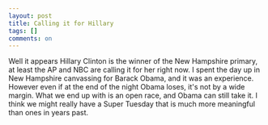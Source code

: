 ```yaml
---
layout: post
title: Calling it for Hillary
tags: []
comments: on
---
```

<p>Well it appears Hillary Clinton is the winner of the New Hampshire primary, at least the AP and NBC are calling it for her right now. I spent the day up in New Hampshire canvassing for Barack Obama, and it was an experience. However even if at the end of the night Obama loses, it&#039;s not by a wide margin. What we end up with is an open race, and Obama can still take it. I think we might really have a Super Tuesday that is much more meaningful than ones in years past.</p>
